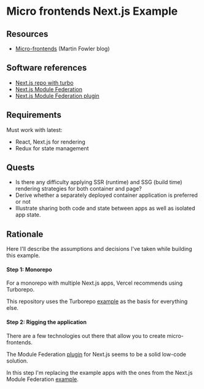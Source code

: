 # Micro frontends Next.js Example


## Resources

- [Micro-frontends](https://martinfowler.com/articles/micro-frontends.html) (Martin Fowler blog) 

## Software references

- [Next.js repo with turbo](https://github.com/vercel/turbo/tree/main/examples/with-yarn)
- [Next.js Module Federation](https://github.com/module-federation/module-federation-examples/blob/master/nextjs-v13)
- [Next.js Module Federation plugin](https://github.com/module-federation/universe/tree/main/packages/nextjs-mf)

## Requirements

Must work with latest:

  - React, Next.js for rendering
  - Redux for state management

## Quests

- Is there any difficulty applying SSR (runtime) and SSG (build time) rendering strategies for both container and page?
- Derive whether a separately deployed container application is preferred or not
- Illustrate sharing both code and state between apps as well as isolated app state.
 
## Rationale

Here I'll describe the assumptions and decisions I've taken while building this example.

#### Step 1: Monorepo

For a monorepo with multiple Next.js apps, Vercel recommends using Turborepo.

This repository uses the Turborepo [example](https://github.com/vercel/turbo/tree/main/examples/with-yarn) as the basis for everything else.

#### Step 2: Rigging the application

There are a few technologies out there that allow you to create micro-frontends.

The Module Federation [plugin](https://github.com/module-federation/universe/tree/main/packages/nextjs-mf) for Next.js seems to be a solid low-code solution.

In this step I'm replacing the example apps with the ones from the Next.js Module Federation [example](https://github.com/module-federation/module-federation-examples/blob/master/nextjs-v13).



